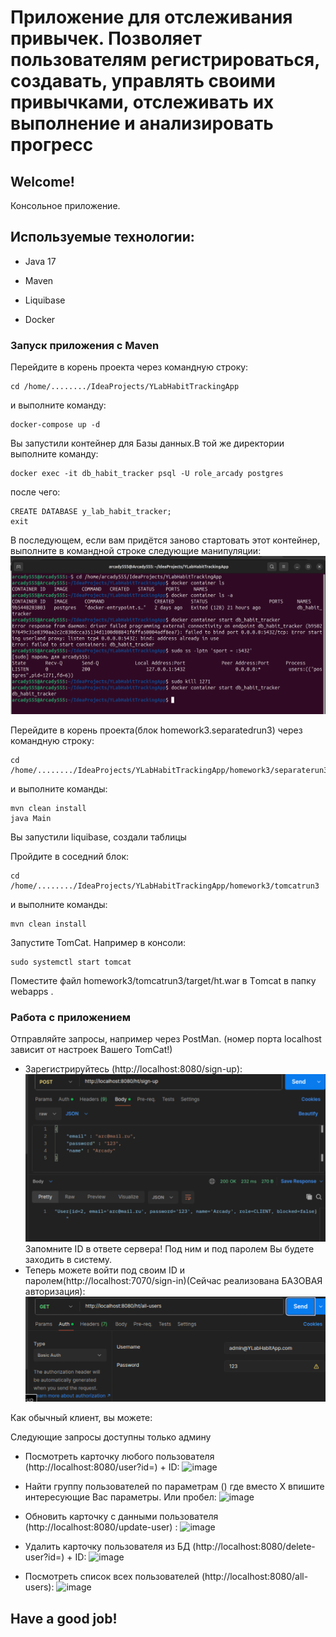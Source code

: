 # Приложение для отслеживания привычек. Позволяет пользователям регистрироваться, создавать, управлять своими привычками, отслеживать их выполнение и анализировать прогресс

## Welcome!

Консольное приложение.

## Используемые технологии:

* Java 17

* Maven

* Liquibase

* Docker

### Запуск приложения с Maven
Перейдите в корень проекта через командную строку:
```
cd /home/......../IdeaProjects/YLabHabitTrackingApp
``` 
и выполните команду:
```
docker-compose up -d
```
Вы запустили контейнер для Базы данных.В той же директории выполните команду:
```
docker exec -it db_habit_tracker psql -U role_arcady postgres
```
после чего:
```
CREATE DATABASE y_lab_habit_tracker;
exit 
```

В последующем, если вам придётся заново стартовать этот контейнер, выполните в командной строке следующие манипуляции:
![image](images/containerRestart.png)


Перейдите в корень проекта(блок homework3.separatedrun3) через командную строку:
```
cd /home/......../IdeaProjects/YLabHabitTrackingApp/homework3/separaterun3
``` 
и выполните команды:
```
mvn clean install
java Main
```
Вы запустили liquibase, создали таблицы

Пройдите в соседний блок:

```
cd /home/......../IdeaProjects/YLabHabitTrackingApp/homework3/tomcatrun3
```
и выполните команды:
```
mvn clean install
```

Запустите TomCat. Например в консоли:
```
sudo systemctl start tomcat
```
Поместите файл homework3/tomcatrun3/target/ht.war  в Тomcat  в папку webapps .



### Работа с приложением
Отправляйте запросы, например через PostMan. (номер порта localhost зависит от настроек Вашего TomCat!)
* Зарегистрируйтесь (http://localhost:8080/sign-up):
![image](images/1.png) Запомните ID в ответе сервера! Под ним и под паролем Вы будете заходить в систему.
* Теперь можете войти под своим ID и паролем(http://localhost:7070/sign-in)(Сейчас реализована БАЗОВАЯ авторизация):
![image](images/2.png)

Как обычный клиент, вы можете:


Следующие запросы доступны только админу
* Посмотреть карточку любого пользователя (http://localhost:8080/user?id=) + ID:
  ![image](images/9.png)
* Найти группу пользователей по параметрам () где вместо X впишите интересующие Вас параметры. Или пробел:
  ![image](images/10.png)
* Обновить карточку с данными пользователя (http://localhost:8080/update-user) :
  ![image](images/11.png)

* Удалить карточку пользователя из БД (http://localhost:8080/delete-user?id=) + ID:
  ![image](images/12.png)

* Посмотреть список всех пользователей (http://localhost:8080/all-users):
  ![image](images/12.png)


## Have a good job!
